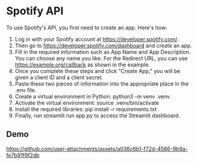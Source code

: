 
# Spotify API

To use Spotify's API, you first need to create an app. Here's how:

1. Log in with your Spotify account at https://developer.spotify.com/.
2. Then go to https://developer.spotify.com/dashboard and create an app.
3. Fill in the required information such as App Name and App Description. You can choose any name you like. For the Redirect URL, you can use https://example.org/callback as shown in the example.
4. Once you complete these steps and click "Create App," you will be given a client ID and a client secret.
5. Paste these two pieces of information into the appropriate place in the .env file.
6. Create a virtual environment in Python: python3 -m venv .venv
7. Activate the virtual environment: source .venv/bin/activate
8. Install the required libraries: pip install -r requirements.txt
9. Finally, run streamlit run app.py to access the Streamlit dashboard.
    
## Demo


https://github.com/user-attachments/assets/a036c6b1-f72d-4586-9b9a-fe7b91f9f2db

